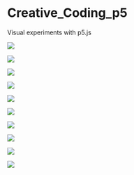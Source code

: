 # Creative_Coding_p5
Visual experiments with p5.js


![](https://github.com/atlasrule/Creative_Coding_p5/blob/master/music_visualization.gif)



![](https://github.com/atlasrule/Creative_Coding_p5/blob/master/digital_rain.gif)



![](https://github.com/atlasrule/Creative_Coding_p5/blob/master/Simple_Perlin_Turbulence.gif)



![](https://github.com/atlasrule/Creative_Coding_p5/blob/master/pulsar_charts_animated.gif)



![](https://github.com/atlasrule/Creative_Coding_p5/blob/master/three_rings.gif)



![](https://github.com/atlasrule/Creative_Coding_p5/blob/master/moire.gif)



![](https://github.com/atlasrule/Creative_Coding_p5/blob/master/pixel_1.gif)



![](https://github.com/atlasrule/Creative_Coding_p5/blob/master/pixel_2.gif)



![](https://github.com/atlasrule/Creative_Coding_p5/blob/master/conways-game-of-life.gif)



![](https://github.com/atlasrule/Creative_Coding_p5/blob/master/quantum_tunneling_game_of_life.gif)
